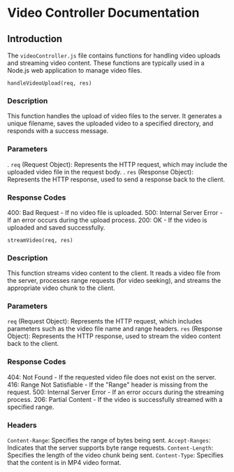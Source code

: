 # Video Controller Documentation
## Introduction
The `videoController.js` file contains functions for handling video uploads and streaming video content. These functions are typically used in a Node.js web application to manage video files.

`handleVideoUpload(req, res)`
### Description
This function handles the upload of video files to the server. It generates a unique filename, saves the uploaded video to a specified directory, and responds with a success message.

### Parameters
. `req` (Request Object): Represents the HTTP request, which may include the uploaded video file in the request body.
. `res` (Response Object): Represents the HTTP response, used to send a response back to the client.

### Response Codes
400: Bad Request - If no video file is uploaded.
500: Internal Server Error - If an error occurs during the upload process.
200: OK - If the video is uploaded and saved successfully.

`streamVideo(req, res)`
### Description
This function streams video content to the client. It reads a video file from the server, processes range requests (for video seeking), and streams the appropriate video chunk to the client.

### Parameters
`req` (Request Object): Represents the HTTP request, which includes parameters such as the video file name and range headers.
`res` (Response Object): Represents the HTTP response, used to stream the video content back to the client.

### Response Codes
404: Not Found - If the requested video file does not exist on the server.
416: Range Not Satisfiable - If the "Range" header is missing from the request.
500: Internal Server Error - If an error occurs during the streaming process.
206: Partial Content - If the video is successfully streamed with a specified range.

### Headers
`Content-Range`: Specifies the range of bytes being sent.
`Accept-Ranges`: Indicates that the server supports byte range requests.
`Content-Length`: Specifies the length of the video chunk being sent.
`Content-Type`: Specifies that the content is in MP4 video format.